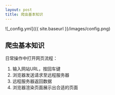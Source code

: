 ```yaml
---
layout: post
title: 爬虫基本知识
---
```


![_config.yml]({{ site.baseurl }}/images/config.png)

## 爬虫基本知识

日常操作中打开网页流程：
1. 输入网站URL，按回车键
2. 浏览器发送请求至远程服务器
3. 远程服务器返回数据
4. 浏览器渲染页面展示出合适的页面
